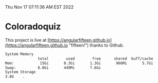 Thu Nov 17 07:11:36 AM EST 2022

# Coloradoquiz


This project is live at [https://angularfifteen.github.io](https://angularfifteen.github.io "fifteen!") thanks to Github.

```bash
System Memory
               total        used        free      shared  buff/cache   available
Mem:            15Gi       8.3Gi       1.3Gi       966Mi       5.7Gi       5.7Gi
Swap:          8.0Gi       449Mi       7.6Gi
System Storage
3.8G	.
```
